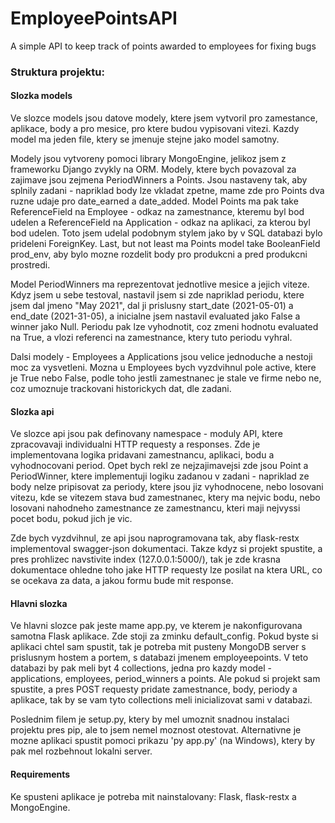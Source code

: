 # EmployeePointsAPI
A simple API to keep track of points awarded to employees for fixing bugs

### Struktura projektu:

#### Slozka models

Ve slozce models jsou datove modely, ktere jsem vytvoril pro zamestance, aplikace, body a pro mesice, pro ktere budou vypisovani vitezi. Kazdy model ma jeden file, ktery se jmenuje stejne jako model samotny. 

Modely jsou vytvoreny pomoci library MongoEngine, jelikoz jsem z frameworku Django zvykly na ORM. Modely, ktere bych povazoval za zajimave jsou zejmena PeriodWinners a Points. Jsou nastaveny tak, aby splnily zadani - napriklad body lze vkladat zpetne, mame zde pro Points dva ruzne udaje pro date_earned a date_added. Model Points ma pak take ReferenceField na Employee - odkaz na zamestnance, kteremu byl bod udelen a ReferenceField na Application - odkaz na aplikaci, za kterou byl bod udelen. Toto jsem udelal podobnym stylem jako by v SQL databazi bylo prideleni ForeignKey. Last, but not least ma Points model take BooleanField prod_env, aby bylo mozne rozdelit body pro produkcni a pred produkcni prostredi.

Model PeriodWinners ma reprezentovat jednotlive mesice a jejich viteze. Kdyz jsem u sebe testoval, nastavil jsem si zde napriklad periodu, ktere jsem dal jmeno "May 2021", dal ji prislusny start_date (2021-05-01) a end_date (2021-31-05), a inicialne jsem nastavil evaluated jako False a winner jako Null. Periodu pak lze vyhodnotit, coz zmeni hodnotu evaluated na True, a vlozi referenci na zamestnance, ktery tuto periodu vyhral.

Dalsi modely - Employees a Applications jsou velice jednoduche a nestoji moc za vysvetleni. Mozna u Employees bych vyzdvihnul pole active, ktere je True nebo False, podle toho jestli zamestnanec je stale ve firme nebo ne, coz umoznuje trackovani historickych dat, dle zadani.

#### Slozka api

Ve slozce api jsou pak definovany namespace - moduly API, ktere zpracovavaji individualni HTTP requesty a responses. Zde je implementovana logika pridavani zamestnancu, aplikaci, bodu a vyhodnocovani period. Opet bych rekl ze nejzajimavejsi zde jsou Point a PeriodWinner, ktere implementuji logiku zadanou v zadani - napriklad ze body nelze pripisovat za periody, ktere jsou jiz vyhodnocene, nebo losovani vitezu, kde se vitezem stava bud zamestnanec, ktery ma nejvic bodu, nebo losovani nahodneho zamestnance ze zamestnancu, kteri maji nejvyssi pocet bodu, pokud jich je vic.

Zde bych vyzdvihnul, ze api jsou naprogramovana tak, aby flask-restx implementoval swagger-json dokumentaci. Takze kdyz si projekt spustite, a pres prohlizec navstivite index (127.0.0.1:5000/), tak je zde krasna dokumentace ohledne toho jake HTTP requesty lze posilat na ktera URL, co se ocekava za data, a jakou formu bude mit response. 

#### Hlavni slozka

Ve hlavni slozce pak jeste mame app.py, ve kterem je nakonfigurovana samotna Flask aplikace. Zde stoji za zminku default_config. Pokud byste si aplikaci chtel sam spustit, tak je potreba mit pusteny MongoDB server s prislusnym hostem a portem, s databazi jmenem employeepoints. V teto databazi by pak meli byt 4 collections, jedna pro kazdy model - applications, employees, period_winners a points. Ale pokud si projekt sam spustite, a pres POST requesty pridate zamestnance, body, periody a aplikace, tak by se vam tyto collections meli inicializovat sami v databazi. 

Poslednim filem je setup.py, ktery by mel umoznit snadnou instalaci projektu pres pip, ale to jsem nemel moznost otestovat. Alternativne je mozne aplikaci spustit pomoci prikazu 'py app.py' (na Windows), ktery by pak mel rozbehnout lokalni server. 

#### Requirements

Ke spusteni aplikace je potreba mit nainstalovany: Flask, flask-restx a MongoEngine. 

